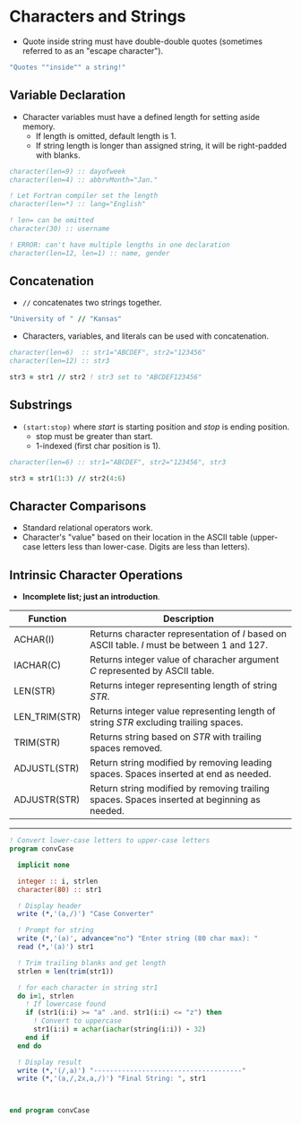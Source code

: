 <!--
  Author: NE- https://github.com/NE-
  Date: 2022 September 02
  Purpose: General Fortran (95/2003/2008) Characters and Strings Notes.
-->

# Characters and Strings
- Quote inside string must have double-double quotes (sometimes referred to as an "escape character").
```fortran
"Quotes ""inside"" a string!"
```

## Variable Declaration
- Character variables must have a defined length for setting aside memory.
  - If length is omitted, default length is 1.
  - If string length is longer than assigned string, it will be right-padded with blanks.
```fortran
character(len=9) :: dayofweek
character(len=4) :: abbrvMonth="Jan."

! Let Fortran compiler set the length
character(len=*) :: lang="English"

! len= can be omitted
character(30) :: username

! ERROR: can't have multiple lengths in one declaration
character(len=12, len=1) :: name, gender
```

## Concatenation
- `//` concatenates two strings together.
```fortran
"University of " // "Kansas"
```
- Characters, variables, and literals can be used with concatenation.
```fortran
character(len=6)  :: str1="ABCDEF", str2="123456"
character(len=12) :: str3

str3 = str1 // str2 ! str3 set to "ABCDEF123456"
```


## Substrings
- `(start:stop)` where *start* is starting position and *stop* is ending position.
  - stop must be greater than start.
  - 1-indexed (first char position is 1).
```fortran
character(len=6) :: str1="ABCDEF", str2="123456", str3

str3 = str1(1:3) // str2(4:6)
```

## Character Comparisons
- Standard relational operators work.
- Character's "value" based on their location in the ASCII table (upper-case letters less than lower-case. Digits are less than letters).

## Intrinsic Character Operations
- **Incomplete list; just an introduction**.

 | Function | Description |
 | -------- | ----------- |
 | ACHAR(I) | Returns character representation of *I* based on ASCII table. *I* must be between 1 and 127. |
 | IACHAR(C) | Returns integer value of characher argument *C* represented by ASCII table. |
 | LEN(STR) | Returns integer representing length of string *STR*. |
 | LEN_TRIM(STR) | Returns integer value representing length of string *STR* excluding trailing spaces. |
 | TRIM(STR) | Returns string based on *STR* with trailing spaces removed. |
 | ADJUSTL(STR) | Return string modified by removing leading spaces. Spaces inserted at end as needed. |
 | ADJUSTR(STR) | Return string modified by removing trailing spaces. Spaces inserted at beginning as needed. |
---

```fortran
! Convert lower-case letters to upper-case letters
program convCase

  implicit none

  integer :: i, strlen
  character(80) :: str1

  ! Display header
  write (*,'(a,/)') "Case Converter"

  ! Prompt for string
  write (*,'(a)', advance="no") "Enter string (80 char max): "
  read (*,'(a)') str1

  ! Trim trailing blanks and get length
  strlen = len(trim(str1))

  ! for each character in string str1
  do i=1, strlen
    ! If lowercase found
    if (str1(i:i) >= "a" .and. str1(i:i) <= "z") then
      ! Convert to uppercase
      str1(i:i) = achar(iachar(string(i:i)) - 32)
    end if
  end do

  ! Display result
  write (*,'(/,a)') "-------------------------------------"
  write (*,'(a,/,2x,a,/)') "Final String: ", str1



end program convCase
```
